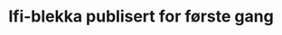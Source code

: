 ---
title: Ifi-blekka publisert for første gang
tags: ifi-blekka, minor
year: 2010
view: none
sources:
  - http://cyb.no/docs/ifi-blekka_2010.pdf IFI manualen
  - http://ordenen.ifi.uio.no/history/2010-ifi-blekka/ifi-blekka_2010.pdf Ifi-blekka 2010 (backup)
---
